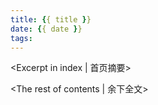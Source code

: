 ```yaml
---
title: {{ title }}
date: {{ date }}
tags:
---
```

<Excerpt in index | 首页摘要> 
<!-- more -->
<The rest of contents | 余下全文>